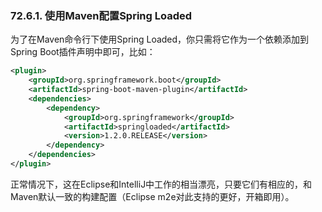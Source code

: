 ### 72.6.1. 使用Maven配置Spring Loaded

为了在Maven命令行下使用Spring Loaded，你只需将它作为一个依赖添加到Spring Boot插件声明中即可，比如：
```xml
<plugin>
    <groupId>org.springframework.boot</groupId>
    <artifactId>spring-boot-maven-plugin</artifactId>
    <dependencies>
        <dependency>
            <groupId>org.springframework</groupId>
            <artifactId>springloaded</artifactId>
            <version>1.2.0.RELEASE</version>
        </dependency>
    </dependencies>
</plugin>
```
正常情况下，这在Eclipse和IntelliJ中工作的相当漂亮，只要它们有相应的，和Maven默认一致的构建配置（Eclipse m2e对此支持的更好，开箱即用）。
